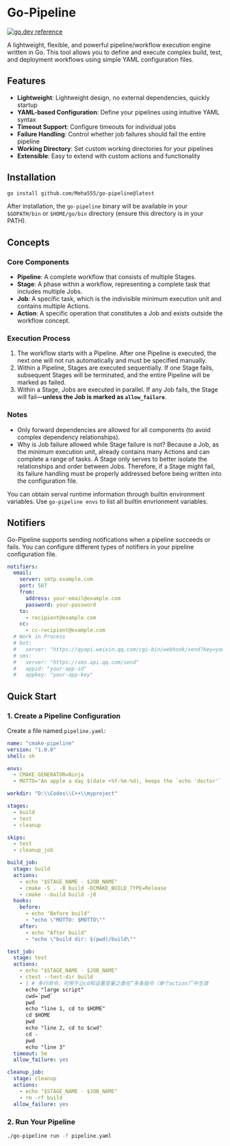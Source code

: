# Go-Pipeline

[![go.dev reference](https://img.shields.io/badge/go.dev-reference-007d9c?logo=go&logoColor=white&style=flat-square)](https://pkg.go.dev/github.com/Meha555/go-pipeline?tab=doc)

A lightweight, flexible, and powerful pipeline/workflow execution engine written in Go. This tool allows you to define and execute complex build, test, and deployment workflows using simple YAML configuration files.

## Features

- **Lightweight**: Lightweight design, no external dependencies, quickly startup
- **YAML-based Configuration**: Define your pipelines using intuitive YAML syntax
- **Timeout Support**: Configure timeouts for individual jobs
- **Failure Handling**: Control whether job failures should fail the entire pipeline
- **Working Directory**: Set custom working directories for your pipelines
- **Extensible**: Easy to extend with custom actions and functionality

## Installation

```bash
go install github.com/Meha555/go-pipeline@latest
```

After installation, the `go-pipeline` binary will be available in your `$GOPATH/bin` or `$HOME/go/bin` directory (ensure this directory is in your PATH).

## Concepts

### Core Components

- **Pipeline**: A complete workflow that consists of multiple Stages.
- **Stage**: A phase within a workflow, representing a complete task that includes multiple Jobs.
- **Job**: A specific task, which is the indivisible minimum execution unit and contains multiple Actions.
- **Action**: A specific operation that constitutes a Job and exists outside the workflow concept.

### Execution Process

1. The workflow starts with a Pipeline. After one Pipeline is executed, the next one will not run automatically and must be specified manually.
2. Within a Pipeline, Stages are executed sequentially. If one Stage fails, subsequent Stages will be terminated, and the entire Pipeline will be marked as failed.
3. Within a Stage, Jobs are executed in parallel. If any Job fails, the Stage will fail—**unless the Job is marked as `allow_failure`**.

### Notes

- Only forward dependencies are allowed for all components (to avoid complex dependency relationships).
- Why is Job failure allowed while Stage failure is not? Because a Job, as the minimum execution unit, already contains many Actions and can complete a range of tasks. A Stage only serves to better isolate the relationships and order between Jobs. Therefore, if a Stage might fail, its failure handling must be properly addressed before being written into the configuration file.

You can obtain serval runtime information through builtin environment variables. Use `go-pipeline envs` to list all builtin envrionment variables.

## Notifiers

Go-Pipeline supports sending notifications when a pipeline succeeds or fails. You can configure different types of notifiers in your pipeline configuration file.

```yaml
notifiers:
  email:
    server: smtp.example.com
    port: 587
    from:
      address: your-email@example.com
      password: your-password
    to:
      - recipient@example.com
    cc:
      - cc-recipient@example.com
  # Work in Process
  # bot:
  #   server: "https://qyapi.weixin.qq.com/cgi-bin/webhook/send?key=your-webhook-key"
  # sms:
  #   server: "https://sms.api.qq.com/send"
  #   appid: "your-app-id"
  #   appkey: "your-app-key"
```

## Quick Start

### 1. Create a Pipeline Configuration

Create a file named `pipeline.yaml`:

```yaml
name: "cmake-pipeline"
version: "1.0.0"
shell: sh

envs:
  - CMAKE_GENERATOR=Ninja
  - MOTTO="An apple a day $(date +%Y-%m-%d), keeps the `echo 'doctor'` away"

workdir: "D:\\Codes\\C++\\myproject"

stages:
  - build
  - test
  - cleanup

skips:
  - test
  - cleanup_job

build_job:
  stage: build
  actions:
    - echo "$STAGE_NAME - $JOB_NAME"
    - cmake -S . -B build -DCMAKE_BUILD_TYPE=Release
    - cmake --build build -j8
  hooks:
    before:
      - echo "Before build"
      - "echo \"MOTTO: $MOTTO\""
    after:
      - echo "After build"
      - "echo \"build dir: $(pwd)/build\""

test_job:
  stage: test
  actions:
    - echo "$STAGE_NAME - $JOB_NAME"
    - ctest --test-dir build
    - | # 多行命令，可用于让cd和设置变量之类在“多条指令（单个action）”中生效
      echo "large script"
      cwd=`pwd`
      pwd
      echo "line 1, cd to $HOME"
      cd $HOME
      pwd
      echo "line 2, cd to $cwd"
      cd -
      pwd
      echo "line 3"
  timeout: 5m
  allow_failure: yes

cleanup_job:
  stage: cleanup
  actions:
    - echo "$STAGE_NAME - $JOB_NAME"
    - rm -rf build
  allow_failure: yes
```

### 2. Run Your Pipeline

```bash
./go-pipeline run -f pipeline.yaml
```
